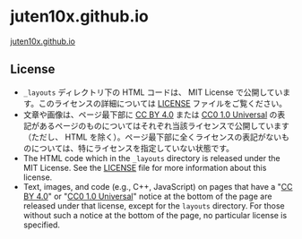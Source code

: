 # juten10x.github.io
[juten10x.github.io](https://juten10x.github.io)

## License
* ```_layouts``` ディレクトリ下の HTML コードは、 MIT License で公開しています。このライセンスの詳細については [LICENSE](https://github.com/juten10x/juten10x.github.io/blob/main/LICENSE) ファイルをご覧ください。
* 文章や画像は、ページ最下部に [CC BY 4.0](https://creativecommons.org/licenses/by/4.0/) または [CC0 1.0 Universal](https://creativecommons.org/publicdomain/zero/1.0/) の表記があるページのものについてはそれぞれ当該ライセンスで公開しています（ただし、 HTML を除く）。ページ最下部に全くライセンスの表記がないものについては、特にライセンスを指定していない状態です。
* The HTML code which in the ```_layouts``` directory is released under the MIT License. See the [LICENSE](https://github.com/juten10x/juten10x.github.io/blob/main/LICENSE) file for more information about this license.
* Text, images, and code (e.g., C++, JavaScript) on pages that have a "[CC BY 4.0](https://creativecommons.org/licenses/by/4.0/)" or "[CC0 1.0 Universal](https://creativecommons.org/publicdomain/zero/1.0/)" notice at the bottom of the page are released under that license, except for the ```layouts``` directory. For those without such a notice at the bottom of the page, no particular license is specified.

